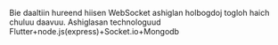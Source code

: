 Bie daaltiin hureend hiisen WebSocket ashiglan holbogdoj togloh haich chuluu daavuu.
Ashiglasan technologuud Flutter+node.js(express)+Socket.io+Mongodb
